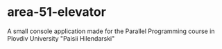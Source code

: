 # area-51-elevator
A small console application made for the Parallel Programming course in Plovdiv University "Paisii Hilendarski"
